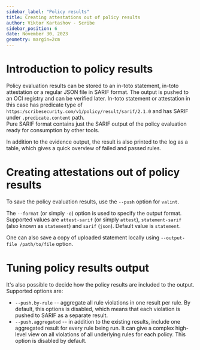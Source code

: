 ```yaml
---
sidebar_label: "Policy results"
title: Creating attestations out of policy results
author: Viktor Kartashov - Scribe
sidebar_position: 6
date: November 30, 2023
geometry: margin=2cm
---
```


# Introduction to policy results

Policy evaluation results can be stored to an in-toto statement, in-toto attestation or a regular JSON file in SARIF format. The output is pushed to an OCI registry and can be verified later.
In-toto statement or attestation in this case has predicate type of `https:/scribesecurity.com/v1/policy/result/sarif/2.1.0` and has SARIF under `.predicate.content` path.  
Pure SARIF format contains just the SARIF output of the policy evaluation ready for consumption by other tools.

In addition to the evidence output, the result is also printed to the log as a table, which gives a quick overview of failed and passed rules.

# Creating attestations out of policy results

To save the policy evaluation results, use the `--push` option for `valint`.

The `--format` (or simply `-o`) option is used to specify the output format. Supported values are `attest-sarif` (or simply `attest`), `statement-sarif` (also known as `statement`) and `sarif` (`json`). Default value is `statement`.

One can also save a copy of uploaded statement locally using `--output-file /path/to/file` option.

# Tuning policy results output

It's also possible to decide how the policy results are included to the output. Supported options are:

* `--push.by-rule` -- aggregate all rule violations in one result per rule. By default, this options is disabled, which means that each violation is pushed to SARIF as a separate result.
* `--push.aggregated` -- in addition to the existing results, include one aggregated result for every rule being run. It can give a complex high-level view on all violations of all underlying rules for each policy. This option is disabled by default.
